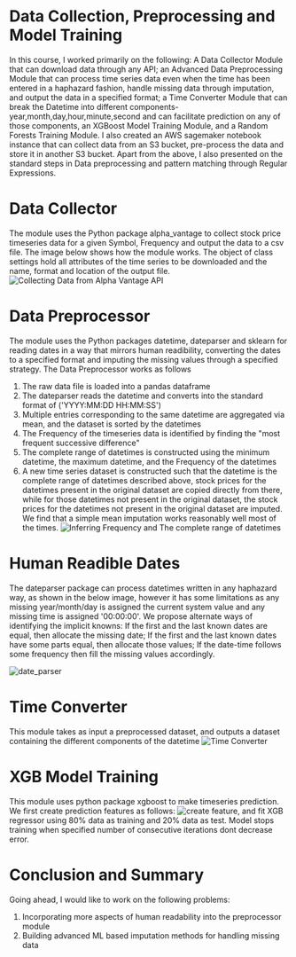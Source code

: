 # Data Collection, Preprocessing and Model Training
In this course, I worked primarily on the following: A Data Collector Module that can download data through any API; an Advanced Data Preprocessing Module that can process time series data even when the time has been entered in a haphazard fashion, handle missing data through imputation, and output the data in a specified format; a Time Converter Module that can break the Datetime into different components- year,month,day,hour,minute,second and can facilitate prediction on any of those components, an XGBoost Model Training Module, and a Random Forests Training Module. I also created an AWS sagemaker notebook instance that can collect data from an S3 bucket, pre-process the data and store it in another S3 bucket. Apart from the above, I also presented on the standard steps in Data preprocessing and pattern matching through Regular Expressions.
# Data Collector
The module uses the Python package alpha_vantage to collect stock price timeseries data for a given Symbol, Frequency and output the data to a csv file. The image below shows how the module works. The object of class settings hold all attributes of the time series to be downloaded and the name, format and location of the output file. 
![Collecting Data from Alpha Vantage API](https://github.com/simrita/Simrita-STAT--359/blob/master/Data_Collector.png)
# Data Preprocessor
The module uses the Python packages datetime, dateparser and sklearn for reading dates in a way that mirrors human readibility, converting the dates to a specified format and imputing the missing values through a specified strategy. The Data Preprocessor works as follows
1. The raw data file is loaded into a pandas dataframe
2. The dateparser reads the datetime and converts into the standard format of ('YYYY:MM:DD HH:MM:SS')
3. Multiple entries corresponding to the same datetime are aggregated via mean, and the dataset is sorted by the datetimes
4. The Frequency of the timeseries data is identified by finding the "most frequent successive difference"
5. The complete range of datetimes is constructed using the minimum datetime, the maximum datetime, and the Frequency of the datetimes
6. A new time series dataset is constructed such that the datetime is the complete range of datetimes described above, stock prices for the datetimes present in the original dataset are copied directly from there, while for those datetimes not present in the original dataset, the stock prices for the datetimes not present in the original dataset are imputed. We find that a simple mean imputation works reasonably well most of the times. 
![Inferring Frequency and The complete range of datetimes](https://github.com/simrita/Simrita-STAT--359/blob/master/inferring_frequency.png)
# Human Readible Dates
The dateparser package can process datetimes written in any haphazard way, as shown in the below image, however it has some limitations as any missing year/month/day is assigned the current system value and any missing time is assigned '00:00:00'. We propose alternate ways of identifying the implicit knowns: If the first and the last  known dates are equal, then allocate the missing date; If the first and the last known dates have some parts equal, then allocate those values; If the date-time follows some frequency then fill the missing values accordingly. 

![date_parser](https://github.com/simrita/Simrita-STAT--359/blob/master/date_parser.png)
# Time Converter
This module takes as input a preprocessed dataset, and outputs a dataset containing the different components of the datetime 
![Time Converter](https://github.com/simrita/Simrita-STAT--359/blob/master/time_converter.png)

# XGB Model Training
This module uses python package xgboost to make timeseries prediction. We first create prediction features as follows:
![create feature](https://github.com/simrita/Simrita-STAT--359/blob/master/create_features.png), and fit XGB regressor using 80% data as training and 20% data as test. Model stops training when specified number of consecutive iterations dont decrease error.

# Conclusion and Summary

Going ahead, I would like to work on the following problems: 
1. Incorporating more aspects of human readability into the preprocessor module
2. Building advanced ML based imputation methods for handling missing data
